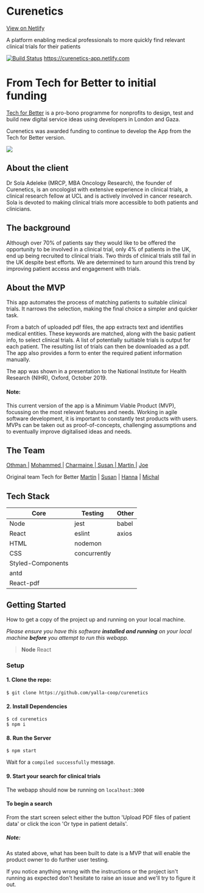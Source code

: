 # Curenetics
[View on Netlify](https://curenetics-app.netlify.com/)

A platform enabling medical professionals to more quickly find relevant clinical trials for their patients

[![Build Status](https://travis-ci.com/techforbetter/connect5.svg?branch=master)](https://travis-ci.com/techforbetter/connect5)
https://curenetics-app.netlify.com
# From Tech for Better to initial funding
[Tech for Better](https://www.foundersandcoders.com/techforbetter/) is a pro-bono programme for nonprofits to design, test and build new digital service ideas using developers in London and Gaza. 

Curenetics was awarded funding to continue to develop the App from the Tech for Better version.

![](https://i.imgur.com/DwbOtei.png)

## About the client
Dr Sola Adeleke (MRCP, MBA Oncology Research), the founder of Curenetics, is an oncologist with extensive experience in clinical trials, a clinical research fellow at UCL and is actively involved in cancer research. Sola is devoted to making clinical trials more accessible to both patients and clinicians.

## The background
Although over 70% of patients say they would like to be offered the opportunity to be involved in a clinical trial, only 4% of patients in the UK, end up being recruited to clinical trials. Two thirds of clinical trials still fail in the UK despite best efforts. We are determined to turn around this trend by improving patient access and engagement with trials.

## About the MVP

This app automates the process of matching patients to suitable clinical trials. It narrows the selection, making the final choice a simpler and quicker task. 

From a batch of uploaded pdf files, the app extracts text and identifies medical entities. These keywords are matched, along with the basic patient info, to select clinical trials. A list of potentially suitiable trials is output for each patient. The resulting list of trials can then be downloaded as a pdf. The app also provides a form to enter the required patient information manually.

The app was shown in a presentation to the National Institute for Health Research (NIHR), Oxford, October 2019.

#### Note:
This current version of the app is a Minimum Viable Product (MVP), focussing on the most relevant features and needs. Working in agile software development, it is important to constantly test products with users. MVPs can be taken out as proof-of-concepts, challenging assumptions and to eventually improve digitalised ideas and needs.




## The Team

[Othman ](https://github.com/othman-shamla) | [ Mohammed ](https://github.com/MohammedYehia) | [Charmaine ](https://github.com/wright1)|[ Susan ](https://github.com/susanx)|[ Martin ](https://github.com/orgs/fac-15/people/mr-bagglesworth) |  [ Joe](https://github.com/thejoefriel)

Original team Tech for Better
[Martin](https://github.com/orgs/fac-15/people/mr-bagglesworth) | [Susan](https://github.com/susanx) | [Hanna](https://github.com/HStewart23) | [Michal](https://github.com/zurda)

## Tech Stack
| Core | Testing | Other |
| - | -------- | -------- |
|Node|jest|babel
|React|eslint|axios
|HTML|nodemon||
|CSS|concurrently||
|Styled-Components|||
|antd|||
|React-pdf|||

<!-- ## Summary
The remote working process turned out to be very efficient and successful. The communication between the developers and the product owner went great and the final product exceeded expectations as most of the bonus features could be implemented. The product handover went smoothly and the product owner was really pleased with the MVP.  -->

## Getting Started
How to get a copy of the project up and running on your local machine.

*Please ensure you have this software **installed and running** on your local machine **before** you attempt to run this webapp.*
> **Node** 
> React

### Setup

#### 1. Clone the repo:
```
$ git clone https://github.com/yalla-coop/curenetics
```
#### 2. Install Dependencies 
```
$ cd curenetics
$ npm i
```

#### 8. Run the Server
```
$ npm start
```
Wait for a `compiled successfully` message.

#### 9. Start your search for clinical trials
The webapp should now be running on
```localhost:3000```

#### To begin a search
From the start screen select either the button 'Upload PDF files of patient data' or click the icon 'Or type in patient details'.

##### Note: 
As stated above, what has been built to date is a MVP that will enable the product owner to do further user testing. 

If you notice anything wrong with the instructions or the project isn't running as expected don't hesitate to raise an issue and we'll try to figure it out.
